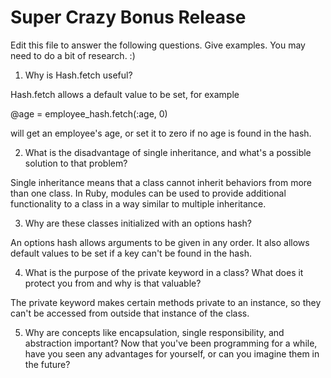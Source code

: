 # Super Crazy Bonus Release

Edit this file to answer the following questions. Give examples. You may need to do a bit of research. :)

1. Why is Hash.fetch useful?

Hash.fetch allows a default value to be set, for example

@age = employee_hash.fetch(:age, 0)

will get an employee's age, or set it to zero if no age is found in the hash.

2. What is the disadvantage of single inheritance, and what's a possible solution to that problem?

Single inheritance means that a class cannot inherit behaviors from more than one class.  In Ruby, modules can be used to provide additional functionality to a class in a way similar to multiple inheritance.

3. Why are these classes initialized with an options hash?

An options hash allows arguments to be given in any order.  It also allows default values to be set if a key can't be found in the hash.

4. What is the purpose of the private keyword in a class? What does it protect you from and why is that valuable?

The private keyword makes certain methods private to an instance, so they can't be accessed from outside that instance of the class.

5. Why are concepts like encapsulation, single responsibility, and abstraction important? Now that you've been programming for a while, have you seen any advantages for yourself, or can you imagine them in the future?
